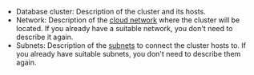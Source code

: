 - Database cluster: Description of the cluster and its hosts.
- Network: Description of the [cloud network](../../vpc/concepts/network.md#network) where the cluster will be located. If you already have a suitable network, you don't need to describe it again.
- Subnets: Description of the [subnets](../../vpc/concepts/network.md#subnet) to connect the cluster hosts to. If you already have suitable subnets, you don't need to describe them again.

